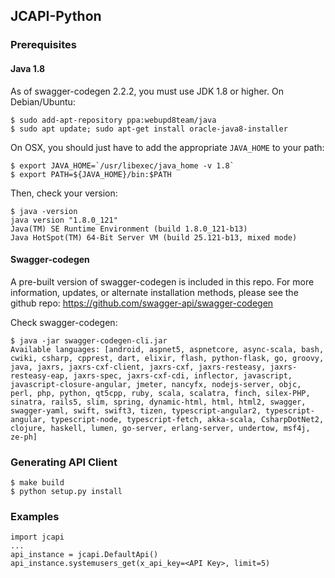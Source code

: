 ## JCAPI-Python
### Prerequisites ###
#### Java 1.8 ####
As of swagger-codegen 2.2.2, you must use JDK 1.8 or higher. On Debian/Ubuntu:
```
$ sudo add-apt-repository ppa:webupd8team/java
$ sudo apt update; sudo apt-get install oracle-java8-installer
```
On OSX, you should just have to add the appropriate `JAVA_HOME` to your path:
```
$ export JAVA_HOME=`/usr/libexec/java_home -v 1.8`
$ export PATH=${JAVA_HOME}/bin:$PATH
```
Then, check your version:
```
$ java -version
java version "1.8.0_121"
Java(TM) SE Runtime Environment (build 1.8.0_121-b13)
Java HotSpot(TM) 64-Bit Server VM (build 25.121-b13, mixed mode)
```
#### Swagger-codegen ####
A pre-built version of swagger-codegen is included in this repo. 
For more information, updates, or alternate installation methods, please see the github repo: https://github.com/swagger-api/swagger-codegen

Check swagger-codegen:
```
$ java -jar swagger-codegen-cli.jar
Available languages: [android, aspnet5, aspnetcore, async-scala, bash, cwiki, csharp, cpprest, dart, elixir, flash, python-flask, go, groovy, java, jaxrs, jaxrs-cxf-client, jaxrs-cxf, jaxrs-resteasy, jaxrs-resteasy-eap, jaxrs-spec, jaxrs-cxf-cdi, inflector, javascript, javascript-closure-angular, jmeter, nancyfx, nodejs-server, objc, perl, php, python, qt5cpp, ruby, scala, scalatra, finch, silex-PHP, sinatra, rails5, slim, spring, dynamic-html, html, html2, swagger, swagger-yaml, swift, swift3, tizen, typescript-angular2, typescript-angular, typescript-node, typescript-fetch, akka-scala, CsharpDotNet2, clojure, haskell, lumen, go-server, erlang-server, undertow, msf4j, ze-ph]
```

### Generating API Client ###
```
$ make build
$ python setup.py install
```

### Examples ###
```
import jcapi
...
api_instance = jcapi.DefaultApi()
api_instance.systemusers_get(x_api_key=<API Key>, limit=5)
```
